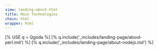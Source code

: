 ```yaml
---
view: landing-about.html
title: Main Technologies
chain: html
wrapper: html
---
```

[% USE q = Qgoda %]
[% q.include('_includes/landing-page/about-perl.md') %]
[% q.include('_includes/landing-page/about-nodejs.md') %]
